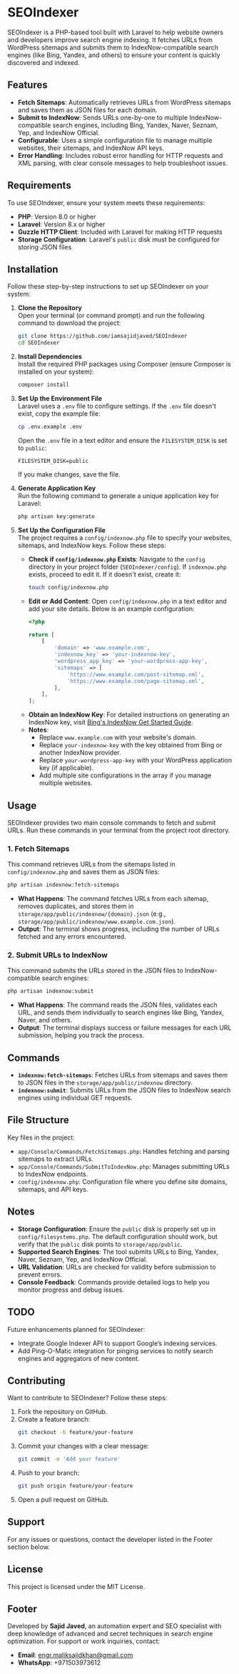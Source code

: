 # SEOIndexer

SEOIndexer is a PHP-based tool built with Laravel to help website owners and developers improve search engine indexing. It fetches URLs from WordPress sitemaps and submits them to IndexNow-compatible search engines (like Bing, Yandex, and others) to ensure your content is quickly discovered and indexed.

## Features
- **Fetch Sitemaps**: Automatically retrieves URLs from WordPress sitemaps and saves them as JSON files for each domain.
- **Submit to IndexNow**: Sends URLs one-by-one to multiple IndexNow-compatible search engines, including Bing, Yandex, Naver, Seznam, Yep, and IndexNow Official.
- **Configurable**: Uses a simple configuration file to manage multiple websites, their sitemaps, and IndexNow API keys.
- **Error Handling**: Includes robust error handling for HTTP requests and XML parsing, with clear console messages to help troubleshoot issues.

## Requirements
To use SEOIndexer, ensure your system meets these requirements:
- **PHP**: Version 8.0 or higher
- **Laravel**: Version 8.x or higher
- **Guzzle HTTP Client**: Included with Laravel for making HTTP requests
- **Storage Configuration**: Laravel's `public` disk must be configured for storing JSON files

## Installation
Follow these step-by-step instructions to set up SEOIndexer on your system:

1. **Clone the Repository**  
   Open your terminal (or command prompt) and run the following command to download the project:
   ```bash
   git clone https://github.com/iamsajidjaved/SEOIndexer
   cd SEOIndexer
   ```

2. **Install Dependencies**  
   Install the required PHP packages using Composer (ensure Composer is installed on your system):
   ```bash
   composer install
   ```

3. **Set Up the Environment File**  
   Laravel uses a `.env` file to configure settings. If the `.env` file doesn't exist, copy the example file:
   ```bash
   cp .env.example .env
   ```
   Open the `.env` file in a text editor and ensure the `FILESYSTEM_DISK` is set to `public`:
   ```
   FILESYSTEM_DISK=public
   ```
   If you make changes, save the file.

4. **Generate Application Key**  
   Run the following command to generate a unique application key for Laravel:
   ```bash
   php artisan key:generate
   ```

5. **Set Up the Configuration File**  
   The project requires a `config/indexnow.php` file to specify your websites, sitemaps, and IndexNow keys. Follow these steps:
   - **Check if `config/indexnow.php` Exists**: Navigate to the `config` directory in your project folder (`SEOIndexer/config`). If `indexnow.php` exists, proceed to edit it. If it doesn't exist, create it:
     ```bash
     touch config/indexnow.php
     ```
   - **Edit or Add Content**: Open `config/indexnow.php` in a text editor and add your site details. Below is an example configuration:
     ```php
     <?php

     return [
         [
             'domain' => 'www.example.com',
             'indexnow_key' => 'your-indexnow-key',
             'wordpress_app_key' => 'your-wordpress-app-key',
             'sitemaps' => [
                 'https://www.example.com/post-sitemap.xml',
                 'https://www.example.com/page-sitemap.xml',
             ],
         ],
     ];
     ```
   - **Obtain an IndexNow Key**: For detailed instructions on generating an IndexNow key, visit [Bing's IndexNow Get Started Guide](https://www.bing.com/indexnow/getstarted).
   - **Notes**:
     - Replace `www.example.com` with your website's domain.
     - Replace `your-indexnow-key` with the key obtained from Bing or another IndexNow provider.
     - Replace `your-wordpress-app-key` with your WordPress application key (if applicable).
     - Add multiple site configurations in the array if you manage multiple websites.

## Usage
SEOIndexer provides two main console commands to fetch and submit URLs. Run these commands in your terminal from the project root directory.

### 1. Fetch Sitemaps
This command retrieves URLs from the sitemaps listed in `config/indexnow.php` and saves them as JSON files:
```bash
php artisan indexnow:fetch-sitemaps
```
- **What Happens**: The command fetches URLs from each sitemap, removes duplicates, and stores them in `storage/app/public/indexnow/{domain}.json` (e.g., `storage/app/public/indexnow/www.example.com.json`).
- **Output**: The terminal shows progress, including the number of URLs fetched and any errors encountered.

### 2. Submit URLs to IndexNow
This command submits the URLs stored in the JSON files to IndexNow-compatible search engines:
```bash
php artisan indexnow:submit
```
- **What Happens**: The command reads the JSON files, validates each URL, and sends them individually to search engines like Bing, Yandex, Naver, and others.
- **Output**: The terminal displays success or failure messages for each URL submission, helping you track the process.

## Commands
- **`indexnow:fetch-sitemaps`**: Fetches URLs from sitemaps and saves them to JSON files in the `storage/app/public/indexnow` directory.
- **`indexnow:submit`**: Submits URLs from the JSON files to IndexNow search engines using individual GET requests.

## File Structure
Key files in the project:
- `app/Console/Commands/FetchSitemaps.php`: Handles fetching and parsing sitemaps to extract URLs.
- `app/Console/Commands/SubmitToIndexNow.php`: Manages submitting URLs to IndexNow endpoints.
- `config/indexnow.php`: Configuration file where you define site domains, sitemaps, and API keys.

## Notes
- **Storage Configuration**: Ensure the `public` disk is properly set up in `config/filesystems.php`. The default configuration should work, but verify that the `public` disk points to `storage/app/public`.
- **Supported Search Engines**: The tool submits URLs to Bing, Yandex, Naver, Seznam, Yep, and IndexNow Official.
- **URL Validation**: URLs are checked for validity before submission to prevent errors.
- **Console Feedback**: Commands provide detailed logs to help you monitor progress and debug issues.

## TODO
Future enhancements planned for SEOIndexer:
- Integrate Google Indexer API to support Google’s indexing services.
- Add Ping-O-Matic integration for pinging services to notify search engines and aggregators of new content.

## Contributing
Want to contribute to SEOIndexer? Follow these steps:
1. Fork the repository on GitHub.
2. Create a feature branch:
   ```bash
   git checkout -b feature/your-feature
   ```
3. Commit your changes with a clear message:
   ```bash
   git commit -m 'Add your feature'
   ```
4. Push to your branch:
   ```bash
   git push origin feature/your-feature
   ```
5. Open a pull request on GitHub.

## Support
For any issues or questions, contact the developer listed in the Footer section below.

## License
This project is licensed under the MIT License.

## Footer
Developed by **Sajid Javed**, an automation expert and SEO specialist with deep knowledge of advanced and secret techniques in search engine optimization. For support or work inquiries, contact:
- **Email**: engr.maliksajidkhan@gmail.com
- **WhatsApp**: +971503973612